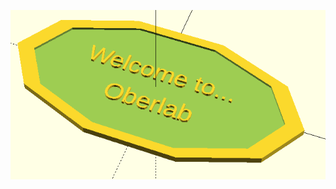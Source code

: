 ![image](https://github.com/frankyhub/openscad-Beispiele/blob/master/031%20Welcome%20to/031%20Welcome%20to.png)
